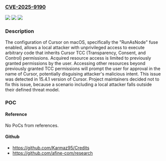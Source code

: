 ### [CVE-2025-9190](https://cve.mitre.org/cgi-bin/cvename.cgi?name=CVE-2025-9190)
![](https://img.shields.io/static/v1?label=Product&message=Cursor&color=blue)
![](https://img.shields.io/static/v1?label=Version&message=15.4.1%20&color=brightgreen)
![](https://img.shields.io/static/v1?label=Vulnerability&message=CWE-276%20Incorrect%20Default%20Permissions&color=brightgreen)

### Description

The configuration of Cursor on macOS, specifically the "RunAsNode" fuse enabled, allows a local attacker with unprivileged access to execute arbitrary code that inherits Cursor TCC (Transparency, Consent, and Control) permissions. Acquired resource access is limited to previously granted permissions by the user. Accessing other resources beyond previously granted TCC permissions will prompt the user for approval in the name of Cursor, potentially disguising attacker's malicious intent. This issue was detected in 15.4.1 version of Cursor. Project maintainers decided not to fix this issue, because a scenario including a local attacker falls outside their defined threat model.

### POC

#### Reference
No PoCs from references.

#### Github
- https://github.com/Karmaz95/Credits
- https://github.com/afine-com/research

